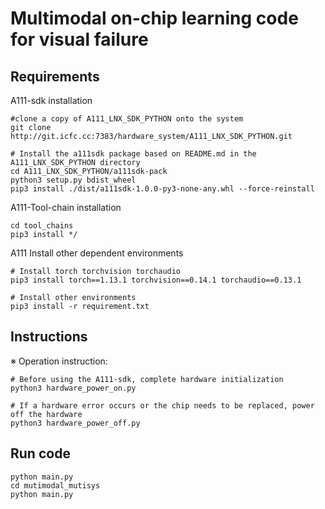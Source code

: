 # Multimodal on-chip learning code for visual failure 

## Requirements

A111-sdk installation

```
#clone a copy of A111_LNX_SDK_PYTHON onto the system
git clone http://git.icfc.cc:7383/hardware_system/A111_LNX_SDK_PYTHON.git

# Install the a111sdk package based on README.md in the A111_LNX_SDK_PYTHON directory
cd A111_LNX_SDK_PYTHON/a111sdk-pack
python3 setup.py bdist_wheel
pip3 install ./dist/a111sdk-1.0.0-py3-none-any.whl --force-reinstall

```
A111-Tool-chain installation

```
cd tool_chains
pip3 install */
```

A111 Install other dependent environments

```
# Install torch torchvision torchaudio
pip3 install torch==1.13.1 torchvision==0.14.1 torchaudio==0.13.1

# Install other environments
pip3 install -r requirement.txt
```

## Instructions

※ Operation instruction:

```
# Before using the A111-sdk, complete hardware initialization
python3 hardware_power_on.py

# If a hardware error occurs or the chip needs to be replaced, power off the hardware
python3 hardware_power_off.py
```

## Run code
```
python main.py
cd mutimodal_mutisys
python main.py

```
